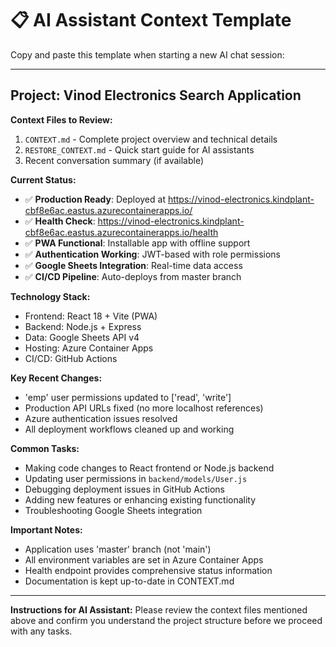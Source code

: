# 📋 AI Assistant Context Template

Copy and paste this template when starting a new AI chat session:

---

## **Project**: Vinod Electronics Search Application

**Context Files to Review:**
1. `CONTEXT.md` - Complete project overview and technical details
2. `RESTORE_CONTEXT.md` - Quick start guide for AI assistants
3. Recent conversation summary (if available)

**Current Status:**
- ✅ **Production Ready**: Deployed at https://vinod-electronics.kindplant-cbf8e6ac.eastus.azurecontainerapps.io/
- ✅ **Health Check**: https://vinod-electronics.kindplant-cbf8e6ac.eastus.azurecontainerapps.io/health
- ✅ **PWA Functional**: Installable app with offline support
- ✅ **Authentication Working**: JWT-based with role permissions
- ✅ **Google Sheets Integration**: Real-time data access
- ✅ **CI/CD Pipeline**: Auto-deploys from master branch

**Technology Stack:**
- Frontend: React 18 + Vite (PWA)
- Backend: Node.js + Express
- Data: Google Sheets API v4
- Hosting: Azure Container Apps
- CI/CD: GitHub Actions

**Key Recent Changes:**
- 'emp' user permissions updated to ['read', 'write']
- Production API URLs fixed (no more localhost references)
- Azure authentication issues resolved
- All deployment workflows cleaned up and working

**Common Tasks:**
- Making code changes to React frontend or Node.js backend
- Updating user permissions in `backend/models/User.js`
- Debugging deployment issues in GitHub Actions
- Adding new features or enhancing existing functionality
- Troubleshooting Google Sheets integration

**Important Notes:**
- Application uses 'master' branch (not 'main')
- All environment variables are set in Azure Container Apps
- Health endpoint provides comprehensive status information
- Documentation is kept up-to-date in CONTEXT.md

---

**Instructions for AI Assistant:**
Please review the context files mentioned above and confirm you understand the project structure before we proceed with any tasks.
